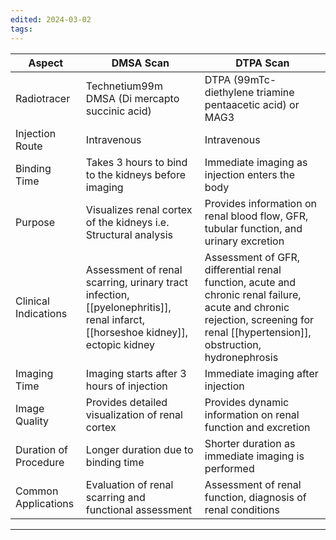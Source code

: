 ```yaml
---
edited: 2024-03-02
tags:
---
```

| Aspect                | DMSA Scan                                                                                                                      | DTPA Scan                                                                                                                                                                       |
| --------------------- | ------------------------------------------------------------------------------------------------------------------------------ | ------------------------------------------------------------------------------------------------------------------------------------------------------------------------------- |
| Radiotracer           | Technetium99m DMSA (Di mercapto succinic acid)                                                                                 | DTPA (99mTc-diethylene triamine pentaacetic acid) or MAG3                                                                                                                       |
| Injection Route       | Intravenous                                                                                                                    | Intravenous                                                                                                                                                                     |
| Binding Time          | Takes 3 hours to bind to the kidneys before imaging                                                                            | Immediate imaging as injection enters the body                                                                                                                                  |
| Purpose               | Visualizes renal cortex of the kidneys i.e. Structural analysis                                                                | Provides information on renal blood flow, GFR, tubular function, and urinary excretion                                                                                          |
| Clinical Indications  | Assessment of renal scarring, urinary tract infection, [[pyelonephritis]], renal infarct, [[horseshoe kidney]], ectopic kidney | Assessment of GFR, differential renal function, acute and chronic renal failure, acute and chronic rejection, screening for renal [[hypertension]], obstruction, hydronephrosis |
| Imaging Time          | Imaging starts after 3 hours of injection                                                                                      | Immediate imaging after injection                                                                                                                                               |
| Image Quality         | Provides detailed visualization of renal cortex                                                                                | Provides dynamic information on renal function and excretion                                                                                                                    |
| Duration of Procedure | Longer duration due to binding time                                                                                            | Shorter duration as immediate imaging is performed                                                                                                                              |
| Common Applications   | Evaluation of renal scarring and functional assessment                                                                         | Assessment of renal function, diagnosis of renal conditions                                                                                                                     |

---
